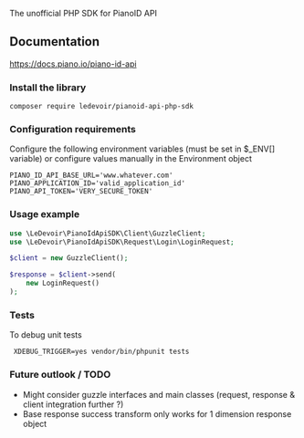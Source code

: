 The unofficial PHP SDK for PianoID API

## Documentation
https://docs.piano.io/piano-id-api

### Install the library

```shell
composer require ledevoir/pianoid-api-php-sdk
```

### Configuration requirements
Configure the following environment variables (must be set in $_ENV[] variable)
or configure values manually in the Environment object

```shell
PIANO_ID_API_BASE_URL='www.whatever.com'
PIANO_APPLICATION_ID='valid_application_id'
PIANO_API_TOKEN='VERY_SECURE_TOKEN'
```

### Usage example
```php
use \LeDevoir\PianoIdApiSDK\Client\GuzzleClient;
use \LeDevoir\PianoIdApiSDK\Request\Login\LoginRequest;

$client = new GuzzleClient();

$response = $client->send(
    new LoginRequest()
);
```

### Tests
To debug unit tests
```shell
 XDEBUG_TRIGGER=yes vendor/bin/phpunit tests
```

### Future outlook / TODO
* Might consider guzzle interfaces and main classes (request, response & client integration further ?)
* Base response success transform only works for 1 dimension response object
